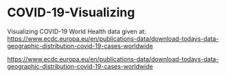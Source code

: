 # COVID-19-Visualizing
Visualizing COVID-19 World Health data given at: https://www.ecdc.europa.eu/en/publications-data/download-todays-data-geographic-distribution-covid-19-cases-worldwide



https://www.ecdc.europa.eu/en/publications-data/download-todays-data-geographic-distribution-covid-19-cases-worldwide
